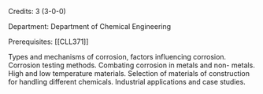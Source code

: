 Credits: 3 (3-0-0)

Department: Department of Chemical Engineering

Prerequisites: [[CLL371]]

Types and mechanisms of corrosion, factors influencing corrosion. Corrosion testing methods. Combating corrosion in metals and non- metals. High and low temperature materials. Selection of materials of construction for handling different chemicals. Industrial applications and case studies.